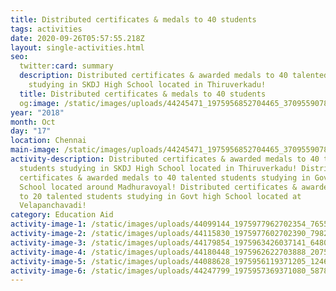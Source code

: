 ```yaml
---
title: Distributed certificates & medals to 40 students
tags: activities
date: 2020-09-26T05:57:55.218Z
layout: single-activities.html
seo:
  twitter:card: summary
  description: Distributed certificates & awarded medals to 40 talented students
    studying in SKDJ High School located in Thiruverkadu!
  title: Distributed certificates & medals to 40 students
  og:image: /static/images/uploads/44245471_1975956852704465_3709559078846988288_o_1975956849371132.jpg
year: "2018"
month: Oct
day: "17"
location: Chennai
main-image: /static/images/uploads/44245471_1975956852704465_3709559078846988288_o_1975956849371132.jpg
activity-description: Distributed certificates & awarded medals to 40 talented
  students studying in SKDJ High School located in Thiruverkadu! Distributed
  certificates & awarded medals to 40 talented students studying in Govt High
  School located around Madhuravoyal! Distributed certificates & awarded medals
  to 20 talented students studying in Govt high School located at
  Velapanchavadi!
category: Education Aid
activity-image-1: /static/images/uploads/44099144_1975977962702354_765554981091672064_o_1975977956035688.jpg
activity-image-2: /static/images/uploads/44115830_1975977602702390_7982867395939139584_o_1975977599369057.jpg
activity-image-3: /static/images/uploads/44179854_1975963426037141_6480939816681734144_o_1975963419370475.jpg
activity-image-4: /static/images/uploads/44180448_1975962622703888_207507350586654720_o_1975962619370555.jpg
activity-image-5: /static/images/uploads/44088628_1975956119371205_1246866625647345664_o_1975956109371206.jpg
activity-image-6: /static/images/uploads/44247799_1975957369371080_5878371392705003520_o_1975957366037747.jpg
---
```

